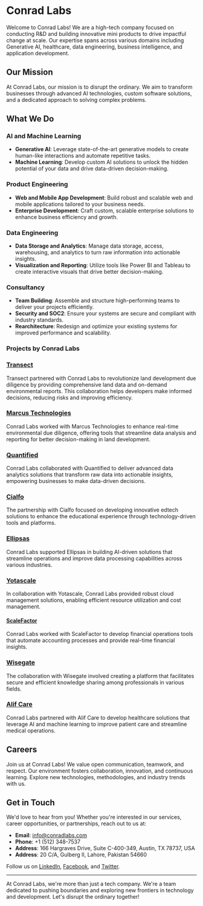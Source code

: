 # Conrad Labs

Welcome to Conrad Labs! We are a high-tech company focused on conducting R&D and building innovative mini products to drive impactful change at scale. Our expertise spans across various domains including Generative AI, healthcare, data engineering, business intelligence, and application development.

## Our Mission

At Conrad Labs, our mission is to disrupt the ordinary. We aim to transform businesses through advanced AI technologies, custom software solutions, and a dedicated approach to solving complex problems.

## What We Do

### AI and Machine Learning
- **Generative AI**: Leverage state-of-the-art generative models to create human-like interactions and automate repetitive tasks.
- **Machine Learning**: Develop custom AI solutions to unlock the hidden potential of your data and drive data-driven decision-making.

### Product Engineering
- **Web and Mobile App Development**: Build robust and scalable web and mobile applications tailored to your business needs.
- **Enterprise Development**: Craft custom, scalable enterprise solutions to enhance business efficiency and growth.

### Data Engineering
- **Data Storage and Analytics**: Manage data storage, access, warehousing, and analytics to turn raw information into actionable insights.
- **Visualization and Reporting**: Utilize tools like Power BI and Tableau to create interactive visuals that drive better decision-making.

### Consultancy
- **Team Building**: Assemble and structure high-performing teams to deliver your projects efficiently.
- **Security and SOC2**: Ensure your systems are secure and compliant with industry standards.
- **Rearchitecture**: Redesign and optimize your existing systems for improved performance and scalability.

### Projects by Conrad Labs

### [Transect](https://conradlabs.com/our-work/)
Transect partnered with Conrad Labs to revolutionize land development due diligence by providing comprehensive land data and on-demand environmental reports. This collaboration helps developers make informed decisions, reducing risks and improving efficiency.

### [Marcus Technologies](https://conradlabs.com/our-work/)
Conrad Labs worked with Marcus Technologies to enhance real-time environmental due diligence, offering tools that streamline data analysis and reporting for better decision-making in land development.

### [Quantified](https://conradlabs.com/our-work/)
Conrad Labs collaborated with Quantified to deliver advanced data analytics solutions that transform raw data into actionable insights, empowering businesses to make data-driven decisions.

### [Cialfo](https://conradlabs.com/our-work/)
The partnership with Cialfo focused on developing innovative edtech solutions to enhance the educational experience through technology-driven tools and platforms.

### [Ellipsas](https://conradlabs.com/our-work/)
Conrad Labs supported Ellipsas in building AI-driven solutions that streamline operations and improve data processing capabilities across various industries.

### [Yotascale](https://conradlabs.com/our-work/)
In collaboration with Yotascale, Conrad Labs provided robust cloud management solutions, enabling efficient resource utilization and cost management.

#### [ScaleFactor](https://conradlabs.com/our-work/)
Conrad Labs worked with ScaleFactor to develop financial operations tools that automate accounting processes and provide real-time financial insights.

### [Wisegate](https://conradlabs.com/our-work/)
The collaboration with Wisegate involved creating a platform that facilitates secure and efficient knowledge sharing among professionals in various fields.

### [Alif Care](https://conradlabs.com/our-work/)
Conrad Labs partnered with Alif Care to develop healthcare solutions that leverage AI and machine learning to improve patient care and streamline medical operations.

## Careers

Join us at Conrad Labs! We value open communication, teamwork, and respect. Our environment fosters collaboration, innovation, and continuous learning. Explore new technologies, methodologies, and industry trends with us.

## Get in Touch

We'd love to hear from you! Whether you're interested in our services, career opportunities, or partnerships, reach out to us at:

- **Email**: info@conradlabs.com
- **Phone**: +1 (512) 348-7537
- **Address**: 166 Hargraves Drive, Suite C-400-349, Austin, TX 78737, USA
- **Address**: 20 C/A, Gulberg II, Lahore, Pakistan 54660

Follow us on [LinkedIn](https://www.linkedin.com/company/conrad-labs/), [Facebook](https://www.facebook.com/conradlabs/), and [Twitter](https://twitter.com/conradlabs).

---

At Conrad Labs, we're more than just a tech company. We're a team dedicated to pushing boundaries and exploring new frontiers in technology and development. Let's disrupt the ordinary together!
